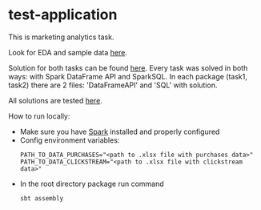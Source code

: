 # test-application

This is marketing analytics task.

Look for EDA and sample data [here](https://github.com/odaykhovskaya/test-application/blob/master/src/main/resources/jupyter-notebooks/EDA.ipynb).

Solution for both tasks can be found [here](https://github.com/odaykhovskaya/test-application/tree/master/src/main/scala/solution). Every task was solved in both ways: with Spark DataFrame API and SparkSQL. In each package (task1, task2) there are 2 files: 'DataFrameAPI' and 'SQL' with solution.

All solutions are tested [here](https://github.com/odaykhovskaya/test-application/tree/master/src/test/scala).

How to run locally:

* Make sure you have [Spark](https://spark.apache.org/downloads.html) installed and properly configured
* Config environment variables:
    ```
  PATH_TO_DATA_PURCHASES="<path to .xlsx file with purchases data>"
  PATH_TO_DATA_CLICKSTREAM="<path to .xlsx file with clickstream data>"
    ```
* In the root directory package run command
    ```
    sbt assembly
    ```
